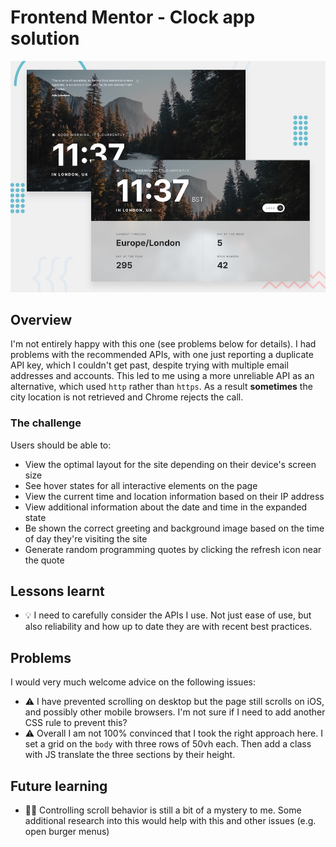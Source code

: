 # Frontend Mentor - Clock app solution

![](./design/preview.jpg)

## Overview

I'm not entirely happy with this one (see problems below for details). I had problems with the recommended APIs, with one just reporting a duplicate API key, which I couldn't get past, despite trying with multiple email addresses and accounts. This led to me using a more unreliable API as an alternative, which used `http` rather than `https`. As a result **sometimes** the city location is not retrieved and Chrome rejects the call.

### The challenge

Users should be able to:

- View the optimal layout for the site depending on their device's screen size
- See hover states for all interactive elements on the page
- View the current time and location information based on their IP address
- View additional information about the date and time in the expanded state
- Be shown the correct greeting and background image based on the time of day they're visiting the site
- Generate random programming quotes by clicking the refresh icon near the quote

## Lessons learnt

- 💡 I need to carefully consider the APIs I use. Not just ease of use, but also reliability and how up to date they are with recent best practices.

## Problems

I would very much welcome advice on the following issues:

- ⚠️ I have prevented scrolling on desktop but the page still scrolls on iOS, and possibly other mobile browsers. I'm not sure if I need to add another CSS rule to prevent this?
- ⚠️ Overall I am not 100% convinced that I took the right approach here. I set a grid on the `body` with three rows of 50vh each. Then add a class with JS translate the three sections by their height.

## Future learning

- 🙇‍♂️ Controlling scroll behavior is still a bit of a mystery to me. Some additional research into this would help with this and other issues (e.g. open burger menus)
